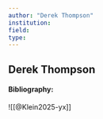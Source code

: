 ```yaml
---
author: "Derek Thompson"
institution:
field:
type:
---
```


## Derek Thompson
#### Bibliography:

![[@Klein2025-yx]]